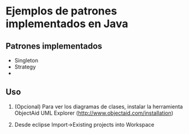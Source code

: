 # Ejemplos de patrones implementados en Java

## Patrones implementados

* Singleton
* Strategy
* 

## Uso

1. (Opcional) Para ver los diagramas de clases, instalar la herramienta ObjectAid UML Explorer (http://www.objectaid.com/installation)

2. Desde eclipse Import->Existing projects into Workspace
